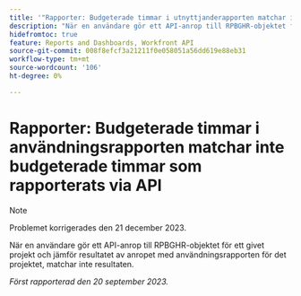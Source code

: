 ```yaml
---
title: '"Rapporter: Budgeterade timmar i utnyttjanderapporten matchar inte budgeterade timmar som rapporterats via API'
description: "När en användare gör ett API-anrop till RPBGHR-objektet för ett givet projekt och jämför resultatet av anropet med användningsrapporten för det projektet, matchar inte resultatet. "
hidefromtoc: true
feature: Reports and Dashboards, Workfront API
source-git-commit: 008f8efcf3a21211f0e058051a56dd619e88eb31
workflow-type: tm+mt
source-wordcount: '106'
ht-degree: 0%

---
```



# Rapporter: Budgeterade timmar i användningsrapporten matchar inte budgeterade timmar som rapporterats via API

>[!NOTE]
>
>Problemet korrigerades den 21 december 2023.

När en användare gör ett API-anrop till RPBGHR-objektet för ett givet projekt och jämför resultatet av anropet med användningsrapporten för det projektet, matchar inte resultaten.

_Först rapporterad den 20 september 2023._

